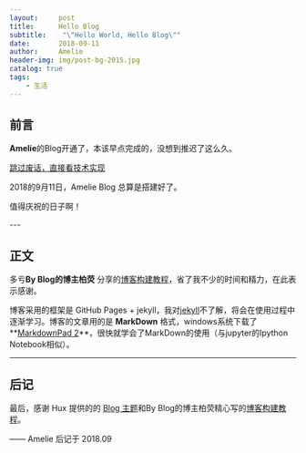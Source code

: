 ```yaml
---
layout:     post
title:      Hello Blog
subtitle:    "\"Hello World, Hello Blog\""
date:       2018-09-11
author:     Amelie
header-img: img/post-bg-2015.jpg
catalog: true
tags:
    - 生活
---
```


## 前言

**Amelie**的Blog开通了，本该早点完成的，没想到推迟了这么久。

[跳过废话，直接看技术实现 ](#build) 

2018的9月11日，Amelie Blog 总算是搭建好了。

值得庆祝的日子啊！

<p id = "build"></p>
---

## 正文

多亏**By Blog的博主柏荧** 分享的[博客构建教程](https://www.jianshu.com/p/e68fba58f75c)，省了我不少的时间和精力，在此表示感谢。

博客采用的框架是 GitHub Pages + jekyll，我对[jekyll](https://www.jekyll.com.cn/)不了解，将会在使用过程中逐渐学习。博客的文章用的是 **MarkDown** 格式，windows系统下载了**[MarkdownPad 2](http://markdownpad.com/)**，很快就学会了MarkDown的使用（与jupyter的Ipython Notebook相似）。

---


## 后记

最后，感谢 Hux 提供的的 [Blog 主题](https://github.com/Huxpro/huxpro.github.io)和By Blog的博主柏荧精心写的[博客构建教程](https://github.com/qiubaiying)。

—— Amelie 后记于 2018.09


